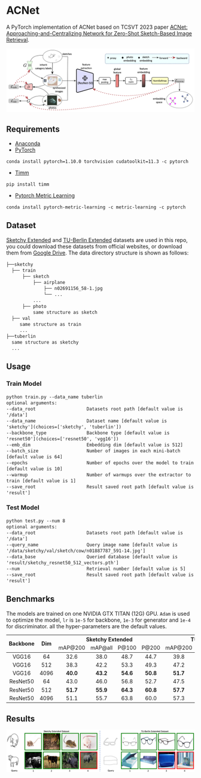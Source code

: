 # ACNet

A PyTorch implementation of ACNet based on TCSVT 2023 paper
[ACNet: Approaching-and-Centralizing Network for Zero-Shot Sketch-Based Image Retrieval](https://ieeexplore.ieee.org/document/10052737).

![Network Architecture](result/structure.png)

## Requirements

- [Anaconda](https://www.anaconda.com/download/)
- [PyTorch](https://pytorch.org)

```
conda install pytorch=1.10.0 torchvision cudatoolkit=11.3 -c pytorch
```

- [Timm](https://rwightman.github.io/pytorch-image-models/)

```
pip install timm
```

- [Pytorch Metric Learning](https://kevinmusgrave.github.io/pytorch-metric-learning/)

```
conda install pytorch-metric-learning -c metric-learning -c pytorch
```

## Dataset

[Sketchy Extended](http://sketchy.eye.gatech.edu) and
[TU-Berlin Extended](http://cybertron.cg.tu-berlin.de/eitz/projects/classifysketch/) datasets are used in this repo, you
could download these datasets from official websites, or download them from
[Google Drive](https://drive.google.com/drive/folders/1lce41k7cGNUOwzt-eswCeahDLWG6Cdk0?usp=sharing). The data directory
structure is shown as follows:

 ```
├──sketchy
   ├── train
       ├── sketch
           ├── airplane
               ├── n02691156_58-1.jpg
               └── ...
           ...
       ├── photo
           same structure as sketch
   ├── val
      same structure as train
      ...
├──tuberlin
   same structure as sketchy
   ...
```

## Usage

### Train Model

```
python train.py --data_name tuberlin
optional arguments:
--data_root                   Datasets root path [default value is '/data']
--data_name                   Dataset name [default value is 'sketchy'](choices=['sketchy', 'tuberlin'])
--backbone_type               Backbone type [default value is 'resnet50'](choices=['resnet50', 'vgg16'])
--emb_dim                     Embedding dim [default value is 512]
--batch_size                  Number of images in each mini-batch [default value is 64]
--epochs                      Number of epochs over the model to train [default value is 10]
--warmup                      Number of warmups over the extractor to train [default value is 1]
--save_root                   Result saved root path [default value is 'result']
```

### Test Model

```
python test.py --num 8
optional arguments:
--data_root                   Datasets root path [default value is '/data']
--query_name                  Query image name [default value is '/data/sketchy/val/sketch/cow/n01887787_591-14.jpg']
--data_base                   Queried database [default value is 'result/sketchy_resnet50_512_vectors.pth']
--num                         Retrieval number [default value is 5]
--save_root                   Result saved root path [default value is 'result']
```

## Benchmarks

The models are trained on one NVIDIA GTX TITAN (12G) GPU. `Adam` is used to optimize the model, `lr` is `1e-5`
for backbone, `1e-3` for generator and `1e-4` for discriminator. all the hyper-parameters are the default values.

<table>
<thead>
  <tr>
    <th rowspan="3">Backbone</th>
    <th rowspan="3">Dim</th>
    <th colspan="4">Sketchy Extended</th>
    <th colspan="4">TU-Berlin Extended</th>
    <th rowspan="3">Download</th>
  </tr>
  <tr>
    <td align="center">mAP@200</td>
    <td align="center">mAP@all</td>
    <td align="center">P@100</td>
    <td align="center">P@200</td>
    <td align="center">mAP@200</td>
    <td align="center">mAP@all</td>
    <td align="center">P@100</td>
    <td align="center">P@200</td>
  </tr>
</thead>
<tbody>
  <tr>
    <td align="center">VGG16</td>
    <td align="center">64</td>
    <td align="center">32.6</td>
    <td align="center">38.0</td>
    <td align="center">48.7</td>
    <td align="center">44.7</td>
    <td align="center">39.8</td>
    <td align="center">37.1</td>
    <td align="center">50.6</td>
    <td align="center">48.0</td>
    <td align="center"><a href="https://mega.nz/file/fO53GAbJ#Pa_IXv3u3pv603adES4UR0K3Z44xJ8EnQu3xC0MfQbk">MEGA</a></td>
  </tr>
  <tr>
    <td align="center">VGG16</td>
    <td align="center">512</td>
    <td align="center">38.3</td>
    <td align="center">42.2</td>
    <td align="center">53.3</td>
    <td align="center">49.3</td>
    <td align="center">47.2</td>
    <td align="center">43.9</td>
    <td align="center">58.1</td>
    <td align="center">55.3</td>
    <td align="center"><a href="https://mega.nz/file/7HgizBpS#_3q6E6V5afuUzdUbYoEG_5qLK9a9Jz8lFm_DXpR-tSo">MEGA</a></td>
  </tr>
  <tr>
    <td align="center">VGG16</td>
    <td align="center">4096</td>
    <td align="center"><b>40.0</b></td>
    <td align="center"><b>43.2</b></td>
    <td align="center"><b>54.6</b></td>
    <td align="center"><b>50.8</b></td>
    <td align="center"><b>51.7</b></td>
    <td align="center"><b>47.9</b></td>
    <td align="center"><b>62.3</b></td>
    <td align="center"><b>59.3</b></td>
    <td align="center"><a href="https://mega.nz/file/7XoAAIJJ#STEnjlFg3Iy3OmFxP6XDvU7oMRnuzh4vO-Ss7AJ_Q14">MEGA</a></td>
  </tr>
  <tr>
    <td align="center">ResNet50</td>
    <td align="center">64</td>
    <td align="center">43.0</td>
    <td align="center">46.0</td>
    <td align="center">56.8</td>
    <td align="center">52.7</td>
    <td align="center">47.5</td>
    <td align="center">44.9</td>
    <td align="center">57.2</td>
    <td align="center">54.9</td>
    <td align="center"><a href="https://mega.nz/file/nDADgCSQ#7Ov9VM-3w9fgn72r0r5yO7bflW1UOLCS0q5j7j0_Bmc">MEGA</a></td>
  </tr>
  <tr>
    <td align="center">ResNet50</td>
    <td align="center">512</td>
    <td align="center"><b>51.7</b></td>
    <td align="center"><b>55.9</b></td>
    <td align="center"><b>64.3</b></td>
    <td align="center"><b>60.8</b></td>
    <td align="center"><b>57.7</b></td>
    <td align="center">57.7</td>
    <td align="center"><b>65.8</b></td>
    <td align="center"><b>64.4</b></td>
    <td align="center"><a href="https://mega.nz/file/OKJTBKYK#QjiPk9M7OM_3oRTbEIn-q_yZbIeFgRlX_wa0uBEwBCQ">MEGA</a></td>
  </tr>
  <tr>
    <td align="center">ResNet50</td>
    <td align="center">4096</td>
    <td align="center">51.1</td>
    <td align="center">55.7</td>
    <td align="center">63.8</td>
    <td align="center">60.0</td>
    <td align="center">57.3</td>
    <td align="center"><b>58.6</b></td>
    <td align="center">64.6</td>
    <td align="center">63.5</td>
    <td align="center"><a href="https://mega.nz/file/qbxWkSAY#dljUHREcTe3bMltbDXADV-qCm2Ppix-j3Uf7pDnAmJI">MEGA</a></td>
  </tr>
</tbody>
</table>

## Results

![vis](result/vis.png)
